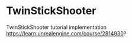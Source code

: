 # TwinStickShooter
 TwinStickShooter tutorial implementation https://learn.unrealengine.com/course/2814930?
